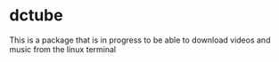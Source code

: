# dctube
This is a package that is in progress to be able to download videos and music from the linux terminal
